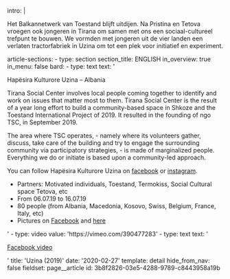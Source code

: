 intro: |
  <p>Het Balkannetwerk van Toestand blijft uitdijen. Na Pristina en Tetova vroegen ook jongeren in Tirana om samen met ons een sociaal-cultureel trefpunt te bouwen. We vormden met jongeren uit de vier landen een verlaten tractorfabriek in Uzina om tot een plek voor initiatief en experiment.<br>
  </p>
article-sections:
  -
    type: section
    section_title: ENGLISH
    in_overview: true
    in_menu: false
    bard:
      -
        type: text
        text: '<p>Hapësira Kulturore Uzina – Albania</p><p>Tirana Social Center involves local people coming together to identify and work on issues that matter most to them. Tirana Social Center is the result of a year long effort to build a community-based space in Shkoze and the Toestand International Project of 2019. It resulted in the founding of ngo TSC, in September 2019. &nbsp;</p><p>The area where TSC operates, - namely where its volunteers gather, discuss, take care of the building and try to engage the surrounding community via participatory strategies, - is made of marginalized people. Everything we do or initiate is based upon a community-led approach. </p><p>You can follow Hapësira Kulturore Uzina on <a href="https://www.facebook.com/uzinaculturalspace/">facebook</a> or <a href="https://www.instagram.com/uzina.space/">instagram</a>.</p><ul><li>Partners: Motivated individuals, Toestand, Termokiss, Social Cultural space Tetova, etc</li><li>From 06.07.19 to 16.07.19</li><li>80 people (from Albania, Macedonia, Kosovo, Swiss, Belgium, France, Italy, etc)</li><li>Pictures on <a href="https://www.facebook.com/Toestand/photos/?tab=album&amp;album_id=2387618634619443" target="_blank">Facebook</a>&nbsp;and <a href="https://www.facebook.com/pg/Toestand/photos/?tab=album&amp;album_id=2345193758861931" target="_blank">here</a></li></ul>'
      -
        type: video
        value: 'https://vimeo.com/390477283'
      -
        type: text
        text: '<p><a href="https://www.facebook.com/watch/?v=197168878242480" target="_blank">Facebook video</a></p>'
title: 'Uzina (2019)'
date: '2020-02-27'
template: detail
hide_from_nav: false
fieldset: page__article
id: 3b8f2826-03e5-4288-9789-c8443958a19b
